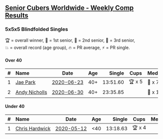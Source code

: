 <style>table {white-space: nowrap;}</style>

## [Senior Cubers Worldwide - Weekly Comp Results](/scw-comp/results/)
### 5x5x5 Blindfolded Singles

<span style="white-space: nowrap;">🏆 = overall winner</span>, <span style="white-space: nowrap;">🥇 = 1st senior</span>, <span style="white-space: nowrap;">🥈 = 2nd senior</span>, <span style="white-space: nowrap;">🥉 = 3rd senior</span>, <span style="white-space: nowrap;">💥 = overall record (age group)</span>, <span style="white-space: nowrap;">🔥 = PR average</span>, <span style="white-space: nowrap;">⚡ = PR single</span>.

#### Over 40

| # | Name | Date | Age | Single | Cups | Medals | Achievements | Video |
| :--: | :-- | :--: | :--: | --: | :--: | :-- | :-- | :-- |
| 1 | [Jae Park](../../persons/jae_park/555bf.md) | [2020-06-23](../../results/2020-06-23/555bf.md) | 40+ | 13:51.60 | 🏆 x 5 | 🥇 x 7 | 💥 x 3, ⚡ x 3 | [Link](https://www.facebook.com/events/850175445522887/permalink/850645842142514) |
| 2 | [Andy Nicholls](../../persons/andy_nicholls/555bf.md) | [2020-06-30](../../results/2020-06-30/555bf.md) | 40+ | 23:35.85 |  | 🥇 x 1, 🥈 x 2 | ⚡ x 2 | [Link](https://www.facebook.com/events/348465022802357/permalink/352552605726932) |

#### Under 40

| # | Name | Date | Age | Single | Cups | Medals | Achievements | Video |
| :--: | :-- | :--: | :--: | --: | :--: | :-- | :-- | :-- |
| 1 | [Chris Hardwick](../../persons/chris_hardwick/555bf.md) | [2020-05-12](../../results/2020-05-12/555bf.md) | <40 | 13:18.63 | 🏆 x 4 |  | 💥 x 2, 🔥 x 1, ⚡ x 1 | [Link](https://www.facebook.com/events/367340484222677/permalink/369728393983886) |


<!-- Global site tag (gtag.js) - Google Analytics -->
<script async src="https://www.googletagmanager.com/gtag/js?id=UA-86348435-3"></script>
<script>window.dataLayer = window.dataLayer || []; function gtag() {dataLayer.push(arguments);} gtag('js', new Date()); gtag('config', 'UA-86348435-3');</script>

